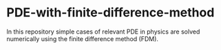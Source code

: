 # PDE-with-finite-difference-method
In this repository simple cases of relevant PDE in physics are solved numerically using the finite difference method (FDM).
